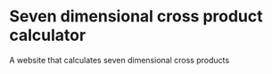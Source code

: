 # Seven dimensional cross product calculator
 A website that calculates seven dimensional cross products
